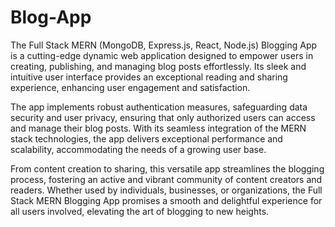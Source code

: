 # Blog-App
The Full Stack MERN (MongoDB, Express.js, React, Node.js) Blogging App is a cutting-edge dynamic web application designed to empower users in creating, publishing, and managing blog posts effortlessly. Its sleek and intuitive user interface provides an exceptional reading and sharing experience, enhancing user engagement and satisfaction.

The app implements robust authentication measures, safeguarding data security and user privacy, ensuring that only authorized users can access and manage their blog posts. With its seamless integration of the MERN stack technologies, the app delivers exceptional performance and scalability, accommodating the needs of a growing user base.

From content creation to sharing, this versatile app streamlines the blogging process, fostering an active and vibrant community of content creators and readers. Whether used by individuals, businesses, or organizations, the Full Stack MERN Blogging App promises a smooth and delightful experience for all users involved, elevating the art of blogging to new heights.
